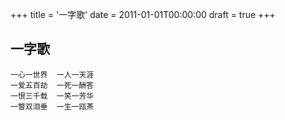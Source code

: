 +++
title = '一字歌'
date = 2011-01-01T00:00:00
draft = true
+++
## 一字歌

```text
一心一世界  一人一天涯
一爱五百劫  一死一酬答
一恨三千载  一笑一芳华
一瞥双泪垂  一生一瓯茶
```

